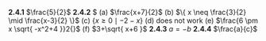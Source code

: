 $\mathbf{2.4.1}$ $\frac{5}{2}$
$\mathbf{2.4.2}$ $
	$(\text{a})$ $\frac{x+7}{2}$
	$(\text{b})$ $\{ x \neq \frac{3}{2} \mid \frac{x-3}{2} \}$ 
	$(\text{c})$ $\{ x \geq 0 \mid -2-x\}$
	$(\text{d})$ $\text{does not work}$
	$(\text{e})$ $\frac{6 \pm x \sqrt{ -x^2+4 }}2{}$
	$(\text{f})$ $3+\sqrt{ x+6 }$
$\mathbf{2.4.3}$ $a=-b$
$\mathbf{2.4.4}$ $\frac{a}{c}$
